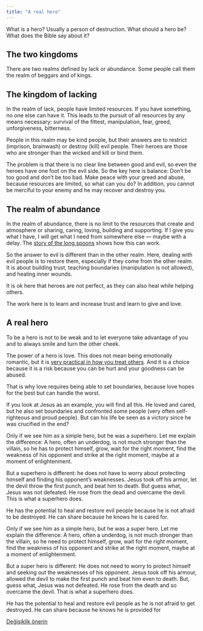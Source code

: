 ```yaml
---
title: "A real hero"
---
```



What is a hero? Usually a person of destruction. What should a hero be? What does the Bible say about it?


## The two kingdoms

<a name="c73c"></a>
There are two realms defined by lack or abundance. Some people call them the realm of beggars and of kings.


## The kingdom of lacking

<a name="a9fd"></a>
In the realm of lack, people have limited resources. If you have something, no one else can have it. This leads to the pursuit of all resources by any means necessary: survival of the fittest, manipulation, fear, greed, unforgiveness, bitterness.

People in this realm may be kind people, but their answers are to restrict (imprison, brainwash) or destroy (kill) evil people. Their heroes are those who are stronger than the wicked and kill or bind them.

The problem is that there is no clear line between good and evil, so even the heroes have one foot on the evil side. So the key here is balance: Don’t be too good and don’t be too bad. Make peace with your greed and abuse, because resources are limited, so what can you do? In addition, you cannot be merciful to your enemy and he may recover and destroy you.


## The realm of abundance

<a name="563c"></a>
In the realm of abundance, there is no limit to the resources that create and atmosphere or sharing, caring, loving, building and supporting. If I give you what I have, I will get what I need from somewhere else — maybe with a delay. The [story of the long spoons](https://en.m.wikipedia.org/wiki/Allegory_of_the_long_spoons) shows how this can work.

So the answer to evil is different than in the other realm. Here, dealing with evil people is to restore them, especially if they come from the other realm. It is about building trust, teaching boundaries (manipulation is not allowed), and healing inner wounds.

It is ok here that heroes are not perfect, as they can also heal while helping others.

The work here is to learn and increase trust and learn to give and love.


## A real hero

<a name="509d"></a>
To be a hero is not to be weak and to let everyone take advantage of you and to always smile and turn the other cheek.

The power of a hero is love. This does not mean being emotionally romantic, but it is [very practical in how you treat others](https://www.bibleserver.com/NIV/1%20Corinthians13%3A4-8). And it is a choice because it is a risk because you can be hurt and your goodness can be abused.

That is why love requires being able to set boundaries, because love hopes for the best but can handle the worst.

If you look at Jesus as an example, you will find all this. He loved and cared, but he also set boundaries and confronted some people (very often self-righteous and proud people). But can his life be seen as a victory since he was crucified in the end?

Only if we see him as a simple hero, but he was a superhero. Let me explain the difference: A hero, often an underdog, is not much stronger than the villain, so he has to protect himself, grow, wait for the right moment, find the weakness of his opponent and strike at the right moment, maybe at a moment of enlightenment.

But a superhero is different: he does not have to worry about protecting himself and finding his opponent’s weaknesses. Jesus took off his armor, let the devil throw the first punch, and beat him to death. But guess what, Jesus was not defeated. He rose from the dead and overcame the devil. This is what a superhero does.

He has the potential to heal and restore evil people because he is not afraid to be destroyed. He can share because he knows he is cared for.

Only if we see him as a simple hero, but he was a super hero. Let me explain the difference: A hero, often a underdog, is not much stronger than the villain, so he need to protect himself, grow, wait for the right moment, find the weakness of his opponent and strike at the right moment, maybe at a moment of enlightenment.

But a super hero is different: He does not need to worry to protect himself and seeking out the weaknesses of his opponent. Jesus took off his armour, allowed the devil to make the first punch and beat him even to death. But, guess what, Jesus was not defeated. He rose from the death and so overcame the devil. That is what a superhero does.

He has the potential to heal and restore evil people as he is not afraid to get destroyed. He can share because he knows he is provided for






[Değişiklik önerin](https://github.com/revelation-today/revelation-today/blob/main/exampleSite/content/docs/topics/hero/short/a-real-hero.md)
